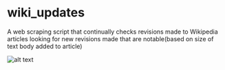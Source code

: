 # wiki_updates
A web scraping script that continually checks revisions made to Wikipedia articles looking for new revisions made that are notable(based on size of text body added to article)


![alt text](https://i.imgur.com/hfAjbsY.png)
